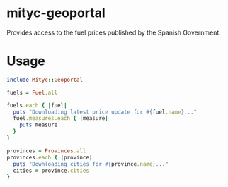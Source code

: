 # mityc-geoportal

Provides access to the fuel prices published by the Spanish Government.

# Usage

```ruby
include Mityc::Geoportal

fuels = Fuel.all

fuels.each { |fuel|
  puts "Downloading latest price update for #{fuel.name}..."
  fuel.measures.each { |measure|
    puts measure
  }
}

provinces = Provinces.all
provinces.each { |province|
  puts "Downloading cities for #{province.name}..."
  cities = province.cities
}

```